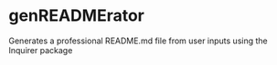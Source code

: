 # genREADMErator
Generates a professional README.md file from user inputs using the Inquirer package
